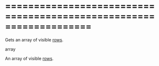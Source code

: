 <!--**
/*-------------------------------------------
    Auto-generated file. Do not modify.
-------------------------------------------

**-->
===================================================================
===================================================================

<!--shortDescription-->
Gets an array of visible [rows](/Documentation/Guide/Widgets/DataGrid/Visual_Elements/#Grid_Rows).
<!--/shortDescription-->

<!--returnType-->array<!--/returnType-->
<!--returnDescription-->
An array of visible <a href="https://js.devexpress.com/Documentation/16_2/Guide/Widgets/DataGrid/Visual_Elements/#Grid_Rows">rows</a>.
<!--/returnDescription-->

<!--fullDescription-->

<!--/fullDescription-->